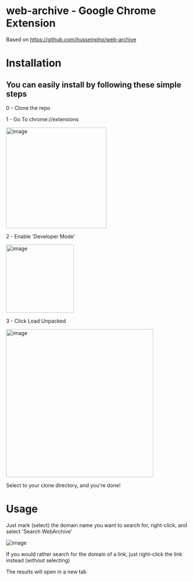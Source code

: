 # web-archive - Google Chrome Extension

Based on https://github.com/husseinphp/web-archive

# Installation

## You can easily install by following these simple steps

0 - Clone the repo

1 - Go To chrome://extensions 

<img width="275" alt="image" src="https://github.com/ranlo/web-archive/assets/3043854/44190acc-8a2b-485e-865a-a0df803077b5">

2 - Enable 'Developer Mode'

<img width="186" alt="image" src="https://github.com/ranlo/web-archive/assets/3043854/60f54e8e-3e8f-400c-84aa-d031ea73e9ac">

3 - Click Load Unpacked

<img width="404" alt="image" src="https://github.com/ranlo/web-archive/assets/3043854/9026b08e-dedd-43c0-a898-ac3c1a615692">

Select to your clone directory, and you're done!

# Usage

Just mark (select) the domain name you want to search for, right-click, and select 'Search WebArchive'

![image](https://github.com/ranlo/web-archive/assets/3043854/a9316bb1-f993-434f-aab0-1f646e222b75)

If you would rather search for the domain of a link, just right-click the link instead (without selecting)

The results will open in a new tab
